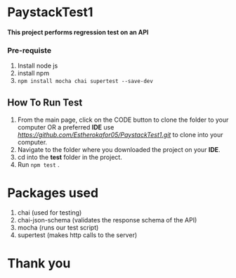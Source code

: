 # PaystackTest1

#### This project performs regression test on an API

### Pre-requiste
1. Install node js
2. install npm
3. ```npm install mocha chai supertest --save-dev```

## How To Run Test 
1. From the main page, click on the CODE button to clone the folder to your computer OR a preferred **IDE**
   use *https://github.com/Estherokafor05/PaystackTest1.git* to clone into your computer.
2. Navigate to the folder where you downloaded the project on your **IDE**.
3. cd into the **test** folder in the project.
4. Run ```npm test``` .

# Packages used
1. chai (used for testing)
2. chai-json-schema (validates the response schema of the API)
3. mocha (runs our test script)
4. supertest (makes http calls to the server)

# Thank you
